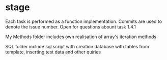 # stage
Each task is performed as a function implementation. Commits are used to denote the issue number.
Open for questions abount task 1.4.1

My Methods folder includes own realisation of array's iteration methods

SQL folder include sql script with creation database with tables from template, inserting test data and other quiries